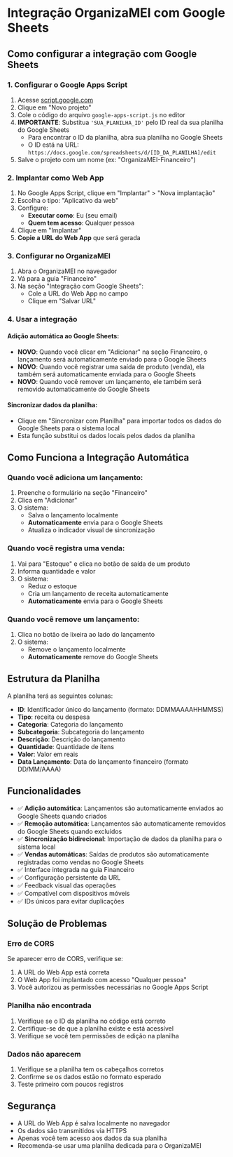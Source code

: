 # Integração OrganizaMEI com Google Sheets

## Como configurar a integração com Google Sheets

### 1. Configurar o Google Apps Script

1. Acesse [script.google.com](https://script.google.com)
2. Clique em "Novo projeto"
3. Cole o código do arquivo `google-apps-script.js` no editor
4. **IMPORTANTE**: Substitua `'SUA_PLANILHA_ID'` pelo ID real da sua planilha do Google Sheets
   - Para encontrar o ID da planilha, abra sua planilha no Google Sheets
   - O ID está na URL: `https://docs.google.com/spreadsheets/d/[ID_DA_PLANILHA]/edit`
5. Salve o projeto com um nome (ex: "OrganizaMEI-Financeiro")

### 2. Implantar como Web App

1. No Google Apps Script, clique em "Implantar" > "Nova implantação"
2. Escolha o tipo: "Aplicativo da web"
3. Configure:
   - **Executar como**: Eu (seu email)
   - **Quem tem acesso**: Qualquer pessoa
4. Clique em "Implantar"
5. **Copie a URL do Web App** que será gerada

### 3. Configurar no OrganizaMEI

1. Abra o OrganizaMEI no navegador
2. Vá para a guia "Financeiro"
3. Na seção "Integração com Google Sheets":
   - Cole a URL do Web App no campo
   - Clique em "Salvar URL"

### 4. Usar a integração

#### Adição automática ao Google Sheets:
- **NOVO**: Quando você clicar em "Adicionar" na seção Financeiro, o lançamento será automaticamente enviado para o Google Sheets
- **NOVO**: Quando você registrar uma saída de produto (venda), ela também será automaticamente enviada para o Google Sheets
- **NOVO**: Quando você remover um lançamento, ele também será removido automaticamente do Google Sheets

#### Sincronizar dados da planilha:
- Clique em "Sincronizar com Planilha" para importar todos os dados do Google Sheets para o sistema local
- Esta função substitui os dados locais pelos dados da planilha

## Como Funciona a Integração Automática

### Quando você adiciona um lançamento:
1. Preenche o formulário na seção "Financeiro"
2. Clica em "Adicionar"
3. O sistema:
   - Salva o lançamento localmente
   - **Automaticamente** envia para o Google Sheets
   - Atualiza o indicador visual de sincronização

### Quando você registra uma venda:
1. Vai para "Estoque" e clica no botão de saída de um produto
2. Informa quantidade e valor
3. O sistema:
   - Reduz o estoque
   - Cria um lançamento de receita automaticamente
   - **Automaticamente** envia para o Google Sheets

### Quando você remove um lançamento:
1. Clica no botão de lixeira ao lado do lançamento
2. O sistema:
   - Remove o lançamento localmente
   - **Automaticamente** remove do Google Sheets

## Estrutura da Planilha

A planilha terá as seguintes colunas:
- **ID**: Identificador único do lançamento (formato: DDMMAAAAHHMMSS)
- **Tipo**: receita ou despesa
- **Categoria**: Categoria do lançamento
- **Subcategoria**: Subcategoria do lançamento
- **Descrição**: Descrição do lançamento
- **Quantidade**: Quantidade de itens
- **Valor**: Valor em reais
- **Data Lançamento**: Data do lançamento financeiro (formato DD/MM/AAAA)

## Funcionalidades

- ✅ **Adição automática**: Lançamentos são automaticamente enviados ao Google Sheets quando criados
- ✅ **Remoção automática**: Lançamentos são automaticamente removidos do Google Sheets quando excluídos
- ✅ **Sincronização bidirecional**: Importação de dados da planilha para o sistema local
- ✅ **Vendas automáticas**: Saídas de produtos são automaticamente registradas como vendas no Google Sheets
- ✅ Interface integrada na guia Financeiro
- ✅ Configuração persistente da URL
- ✅ Feedback visual das operações
- ✅ Compatível com dispositivos móveis
- ✅ IDs únicos para evitar duplicações

## Solução de Problemas

### Erro de CORS
Se aparecer erro de CORS, verifique se:
1. A URL do Web App está correta
2. O Web App foi implantado com acesso "Qualquer pessoa"
3. Você autorizou as permissões necessárias no Google Apps Script

### Planilha não encontrada
1. Verifique se o ID da planilha no código está correto
2. Certifique-se de que a planilha existe e está acessível
3. Verifique se você tem permissões de edição na planilha

### Dados não aparecem
1. Verifique se a planilha tem os cabeçalhos corretos
2. Confirme se os dados estão no formato esperado
3. Teste primeiro com poucos registros

## Segurança

- A URL do Web App é salva localmente no navegador
- Os dados são transmitidos via HTTPS
- Apenas você tem acesso aos dados da sua planilha
- Recomenda-se usar uma planilha dedicada para o OrganizaMEI
